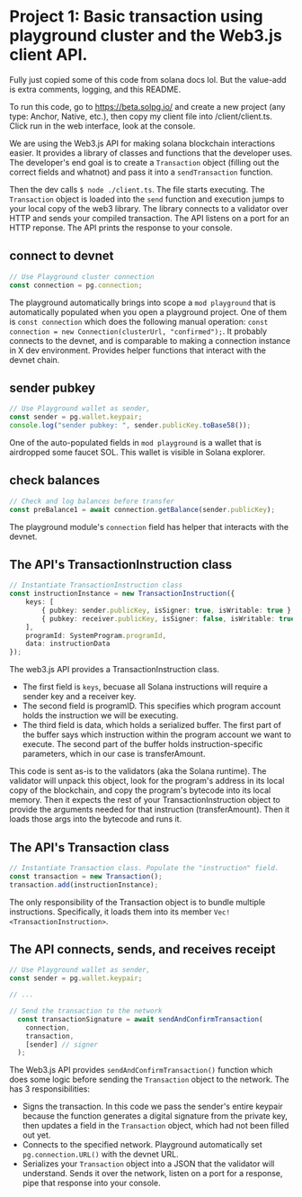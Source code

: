 # Project 1: Basic transaction using playground cluster and the Web3.js client API.

Fully just copied some of this code from solana docs lol. But the value-add is extra comments, logging, and this README.

To run this code, go to https://beta.solpg.io/ and create a new project (any type: Anchor, Native, etc.), then copy my client file into /client/client.ts. Click run in the web interface, look at the console.

We are using the Web3.js API for making solana blockchain interactions easier. It provides a library of classes and functions that the developer uses. The developer's end goal is to create a `Transaction` object (filling out the correct fields and whatnot) and pass it into a `sendTransaction` function. 

Then the dev calls `$ node ./client.ts`. The file starts executing. The `Transaction` object is loaded into the `send` function and execution jumps to your local copy of the web3 library. The library connects to a validator over HTTP and sends your compiled transaction. The API listens on a port for an HTTP reponse. The API prints the response to your console.

## connect to devnet
```ts
// Use Playground cluster connection
const connection = pg.connection;
```
The playground automatically brings into scope a ```mod playground``` that is automatically populated when you open a playground project. One of them is ```const connection``` which does the following manual operation: ```const connection = new Connection(clusterUrl, "confirmed");```. It probably connects to the devnet, and is comparable to making a connection instance in X dev environment. Provides helper functions that interact with the devnet chain.

## sender pubkey
```ts
// Use Playground wallet as sender, 
const sender = pg.wallet.keypair;
console.log("sender pubkey: ", sender.publicKey.toBase58());
```
One of the auto-populated fields in ```mod playground``` is a wallet that is airdropped some faucet SOL. This wallet is visible in Solana explorer.

## check balances
```ts
// Check and log balances before transfer
const preBalance1 = await connection.getBalance(sender.publicKey);
```
The playground module's ```connection``` field has helper that interacts with the devnet.

## The API's TransactionInstruction class
```ts
// Instantiate TransactionInstruction class
const instructionInstance = new TransactionInstruction({
    keys: [
        { pubkey: sender.publicKey, isSigner: true, isWritable: true },
        { pubkey: receiver.publicKey, isSigner: false, isWritable: true }
    ],
    programId: SystemProgram.programId,
    data: instructionData
});
```
The web3.js API provides a TransactionInstruction class. 
- The first field is `keys`, becuase all Solana instructions will require a sender key and a receiver key. 
- The second field is programID. This specifies which program account holds the instruction we will be executing.
- The third field is data, which holds a serialized buffer. The first part of the buffer says which instruction within the program account we want to execute. The second part of the buffer holds instruction-specific parameters, which in our case is transferAmount.

This code is sent as-is to the validators (aka the Solana runtime). The validator will unpack this object, look for the program's address in its local copy of the blockchain, and copy the program's bytecode into its local memory. Then it expects the rest of your TransactionInstruction object to provide the arguments needed for that instruction (transferAmount). Then it loads those args into the bytecode and runs it.

## The API's Transaction class
```ts
// Instantiate Transaction class. Populate the "instruction" field.
const transaction = new Transaction();
transaction.add(instructionInstance);
```
The only responsibility of the Transaction object is to bundle multiple instructions. Specifically, it loads them into its member `Vec!<TransactionInstruction>`. 

## The API connects, sends, and receives receipt
```ts
// Use Playground wallet as sender, 
const sender = pg.wallet.keypair;

// ...

// Send the transaction to the network
  const transactionSignature = await sendAndConfirmTransaction(
    connection,
    transaction,
    [sender] // signer
  );
```
The Web3.js API provides ```sendAndConfirmTransaction()``` function which does some logic before sending the `Transaction` object to the network. The  has 3 responsibilities:
- Signs the transaction. In this code we pass the sender's entire keypair because the function generates a digital signature from the private key, then updates a field in the `Transaction` object, which had not been filled out yet. 
- Connects to the specified network. Playground automatically set `pg.connection.URL()` with the devnet URL. 
- Serializes your `Transaction` object into a JSON that the validator will understand. Sends it over the network, listen on a port for a response, pipe that response into your console.